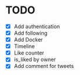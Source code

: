 # TODO
- [x] Add authentication 
- [x] Add following
- [x] Add Docker
- [x] Timeline
- [x] Like counter
- [x] is_liked by owner
- [x] Add comment for tweets

